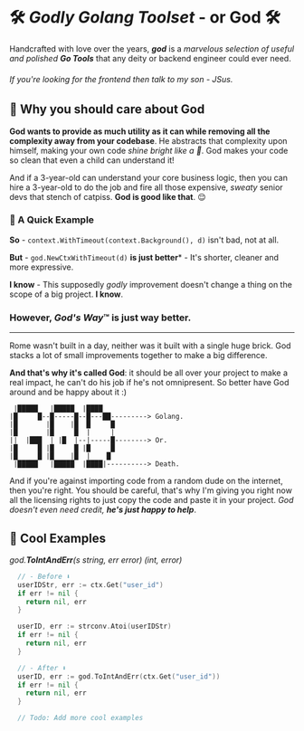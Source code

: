 # 🛠️ ***God**ly Golang Toolset* - or **God** 🛠️

Handcrafted with love over the years, ***god*** is a *marvelous selection of useful and polished **Go Tools*** that any deity or backend engineer could ever need.

###### If you're looking for the frontend then talk to my son - *JSus*.

## 🧙 Why you should care about God

**God wants to provide as much utility as it can while removing all the complexity away from your codebase**. He abstracts that complexity upon himself, making your own code *shine bright like a 💎*. God makes your code so clean that even a child can understand it! 

And if a 3-year-old can understand your core business logic, then you can hire a 3-year-old to do the job and fire all those expensive, _sweaty_ senior devs that stench of catpiss. **God is good like that**. 😌

### 🙏 A Quick Example

**So** - `context.WithTimeout(context.Background(), d)` isn't bad, not at all. 

**But** - `god.NewCtxWithTimeout(d)` **is just better*** - It's shorter, cleaner and more expressive.

**I know** - This supposedly *godly* improvement doesn't change a thing on the scope of a big project. **I know**. 

### However, ***God's Way***™ is just way better.

---

Rome wasn't built in a day, neither was it built with a single huge brick. God stacks a lot of small improvements together to make a big difference.

**And that's why it's called God**: it should be all over your project to make a real impact, he can't do his job if he's not omnipresent. So better have God around and be happy about it :)


```
 |█████   |█████  |████
|█     █--█-----█--█---██---------> Golang.
|█       |█    |█  █     █
|█       |█     █  |     | 
||  |███  | |█  |--|-----█--------> Or.
|█     █ |█     █ |█     █
|█     █ |█    |█  |    █
 |█████   |█████  |████|----------> Death.
```

And if you're against importing code from a random dude on the internet, then you're right. You should be careful, that's why I'm giving you right now all the licensing rights to just copy the code and paste it in your project. *God doesn't even need credit, **he's just happy to help***.


## 🤩 Cool Examples 
  
*god.**ToIntAndErr**(s string, err error) (int, error)*

```go
  // - Before ⬇️
  userIDStr, err := ctx.Get("user_id")
  if err != nil {
    return nil, err
  }

  userID, err := strconv.Atoi(userIDStr)
  if err != nil {
    return nil, err
  }

  // - After ⬇️
  userID, err := god.ToIntAndErr(ctx.Get("user_id"))
  if err != nil {
    return nil, err
  }
```

```go
  // Todo: Add more cool examples
```

